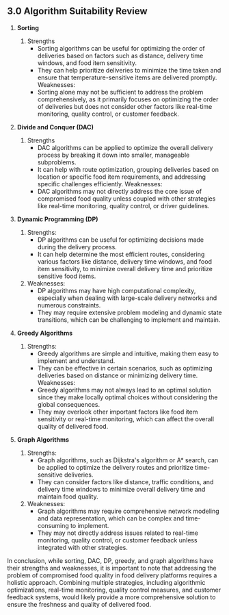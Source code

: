 ## 3.0 Algorithm Suitability Review


1.	**Sorting**
    1. Strengths
       - Sorting algorithms can be useful for optimizing the order of deliveries based on factors such as distance, delivery time windows, and food item sensitivity.
       - They can help prioritize deliveries to minimize the time taken and ensure that temperature-sensitive items are delivered promptly. Weaknesses:
       - Sorting alone may not be sufficient to address the problem comprehensively, as it primarily focuses on optimizing the order of deliveries but does not consider other factors like real-time monitoring, quality control, or customer feedback.


2.	**Divide and Conquer (DAC)** 
    1. Strengths
       - DAC algorithms can be applied to optimize the overall delivery process by breaking it down into smaller, manageable subproblems. 
       - It can help with route optimization, grouping deliveries based on location or specific food item requirements, and addressing specific challenges efficiently. Weaknesses:
       - DAC algorithms may not directly address the core issue of compromised food quality unless coupled with other strategies like real-time monitoring, quality control, or driver guidelines.


3.	**Dynamic Programming (DP)** 
    1. Strengths:
       - DP algorithms can be useful for optimizing decisions made during the delivery process.
       - It can help determine the most efficient routes, considering various factors like distance, delivery time windows, and food item sensitivity, to minimize overall delivery time and prioritize sensitive food items. 
    2. Weaknesses:
       - DP algorithms may have high computational complexity, especially when dealing with large-scale delivery networks and numerous constraints.
       - They may require extensive problem modeling and dynamic state transitions, which can be challenging to implement and maintain.


4.	**Greedy Algorithms**
    1. Strengths:
       - Greedy algorithms are simple and intuitive, making them easy to implement and understand.
       - They can be effective in certain scenarios, such as optimizing deliveries based on distance or minimizing delivery time. 
        Weaknesses:
       - Greedy algorithms may not always lead to an optimal solution since they make locally optimal choices without considering the global consequences.
       - They may overlook other important factors like food item sensitivity or real-time monitoring, which can affect the overall quality of delivered food.

5.	**Graph Algorithms** 
    1. Strengths:
       - Graph algorithms, such as Dijkstra's algorithm or A* search, can be applied to optimize the delivery routes and prioritize time-sensitive deliveries.
       - They can consider factors like distance, traffic conditions, and delivery time windows to minimize overall delivery time and maintain food quality. 
    2. Weaknesses:
       - Graph algorithms may require comprehensive network modeling and data representation, which can be complex and time-consuming to implement.
       - They may not directly address issues related to real-time monitoring, quality control, or customer feedback unless integrated with other strategies.

In conclusion, while sorting, DAC, DP, greedy, and graph algorithms have their strengths and weaknesses, it is important to note that addressing the problem of compromised food quality in food delivery platforms requires a holistic approach. Combining multiple strategies, including algorithmic optimizations, real-time monitoring, quality control measures, and customer feedback systems, would likely provide a more comprehensive solution to ensure the freshness and quality of delivered food.
